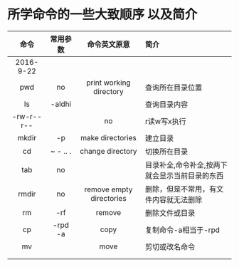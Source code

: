 # 所学命令的一些大致顺序 以及简介
|命令|常用参数|命令英文原意|简介|
|:--:|:--:|:--:|:--|
|2016-9-22|
|pwd|no|print working directory|查询所在目录位置|
|ls|-aldhi||查询目录内容|
|-rw-r--r--||no|r读w写x执行|
|mkdir|-p|make directories|建立目录|
|cd|~ - .. .|change directory|切换所在目录|
|tab|no||目录补全,命令补全,按两下就会显示当前目录的东西|
|rmdir|no|remove empty directories|删除，但是不常用，有文件内容就无法删除|
|rm|-rf|remove|删除文件或目录|
|cp|-rpd -a|copy|复制命令-a相当于-rpd|
|mv||move|剪切或改名命令|
|||||
|||||